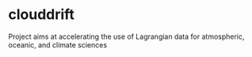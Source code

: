 # clouddrift
Project aims at accelerating the use of Lagrangian data for atmospheric, oceanic, and climate sciences
